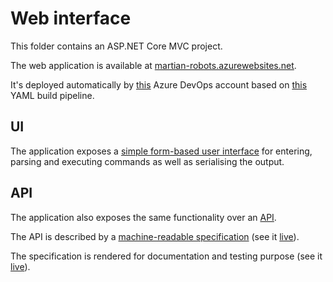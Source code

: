 # Web interface

This folder contains an ASP.NET Core MVC project.

The web application is available at [martian-robots.azurewebsites.net](https://martian-robots.azurewebsites.net/).

It's deployed automatically by [this](https://langsamu.visualstudio.com/MartianRobots/_build?definitionId=14) Azure DevOps account based on [this](https://github.com/langsamu/MartianRobots/blob/master/azure-pipelines.yml) YAML build pipeline.

## UI
The application exposes a [simple form-based user interface](https://github.com/langsamu/MartianRobots/blob/master/MartianRobots.Web/Controllers/DefaultController.cs#L29) for entering, parsing and executing commands as well as serialising the output.

## API
The application also exposes the same functionality over an [API](https://github.com/langsamu/MartianRobots/blob/master/MartianRobots.Web/Controllers/ApiController.cs#L29).

The API is described by a [machine-readable specification](https://github.com/langsamu/MartianRobots/blob/master/MartianRobots.Web/wwwroot/openapi.json) (see it [live](https://martian-robots.azurewebsites.net/openapi.json)).

The specification is rendered for documentation and testing purpose (see it [live](https://martian-robots.azurewebsites.net/openapi)).